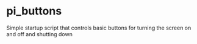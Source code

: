 # pi_buttons
Simple startup script that controls basic buttons for turning the screen on and off and shutting down
